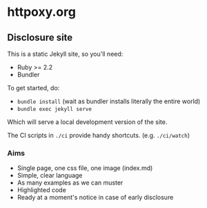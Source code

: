 # httpoxy.org
## Disclosure site

This is a static Jekyll site, so you'll need:

* Ruby >= 2.2
* Bundler

To get started, do:

* `bundle install` (wait as bundler installs literally the entire world)
* `bundle exec jekyll serve`

Which will serve a local development version of the site.

The CI scripts in `./ci` provide handy shortcuts. (e.g. `./ci/watch`)

### Aims

* Single page, one css file, one image (index.md)
* Simple, clear language
* As many examples as we can muster
* Highlighted code
* Ready at a moment's notice in case of early disclosure
